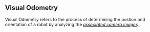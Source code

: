 ## Visual Odometry

Visual Odometry refers to the process of determining the postion and orientation of a robot by analyzing the <u>*associated camera images,*</u> 

